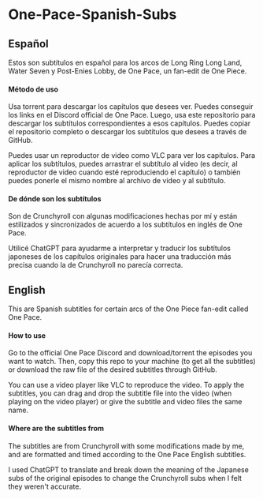 # One-Pace-Spanish-Subs

## Español

Estos son subtítulos en español para los arcos de Long Ring Long Land, Water Seven y Post-Enies Lobby, de One Pace, un fan-edit de One Piece.

#### Método de uso

Usa torrent para descargar los capítulos que desees ver. Puedes conseguir los links en el Discord official de One Pace. Luego, usa este repositorio para descargar los subtítulos correspondientes a esos capítulos. Puedes copiar el repositorio completo o descargar los subtítulos que desees a través de GitHub.

Puedes usar un reproductor de video como VLC para ver los capítulos. Para aplicar los subtítulos, puedes arrastrar el subtítulo al video (es decir, al reproductor de video cuando esté reproduciendo el capítulo) o también puedes ponerle el mismo nombre al archivo de video y al subtítulo.

#### De dónde son los subtítulos

Son de Crunchyroll con algunas modificaciones hechas por mí y están estilizados y sincronizados de acuerdo a los subtítulos en inglés de One Pace.

Utilicé ChatGPT para ayudarme a interpretar y traducir los subtítulos japoneses de los capítulos originales para hacer una traducción más precisa cuando la de Crunchyroll no parecía correcta.

## English

This are Spanish subtitles for certain arcs of the One Piece fan-edit called One Pace.

#### How to use

Go to the official One Pace Discord and download/torrent the episodes you want to watch. Then, copy this repo to your machine (to get all the subtitles) or download the raw file of the desired subtitles through GitHub.

You can use a video player like VLC to reproduce the video. To apply the subtitles, you can drag and drop the subtitle file into the video (when playing on the video player) or give the subtitle and video files the same name.

#### Where are the subtitles from

The subtitles are from Crunchyroll with some modifications made by me, and are formatted and timed according to the One Pace English subtitles.

I used ChatGPT to translate and break down the meaning of the Japanese subs of the original episodes to change the Crunchyroll subs when I felt they weren't accurate.
